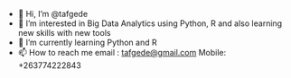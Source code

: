 - 👋 Hi, I’m @tafgede
- 👀 I’m interested in Big Data Analytics using Python, R and also learning new skills with new tools
- 🌱 I’m currently learning Python and R
- 📫 How to reach me email : tafgede@gmail.com   Mobile: +263774222843

<!---
tafgede/tafgede is a ✨ special ✨ repository because its `README.md` (this file) appears on your GitHub profile.
You can click the Preview link to take a look at your changes.
--->
